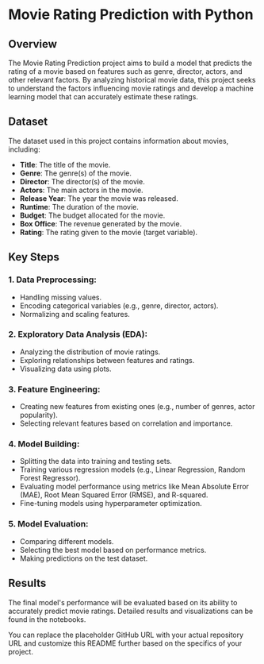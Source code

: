 
# Movie Rating Prediction with Python

## Overview
The Movie Rating Prediction project aims to build a model that predicts the rating of a movie based on features such as genre, director, actors, and other relevant factors. By analyzing historical movie data, this project seeks to understand the factors influencing movie ratings and develop a machine learning model that can accurately estimate these ratings.

## Dataset
The dataset used in this project contains information about movies, including:

- **Title**: The title of the movie.
- **Genre**: The genre(s) of the movie.
- **Director**: The director(s) of the movie.
- **Actors**: The main actors in the movie.
- **Release Year**: The year the movie was released.
- **Runtime**: The duration of the movie.
- **Budget**: The budget allocated for the movie.
- **Box Office**: The revenue generated by the movie.
- **Rating**: The rating given to the movie (target variable).



## Key Steps

### 1. Data Preprocessing:
- Handling missing values.
- Encoding categorical variables (e.g., genre, director, actors).
- Normalizing and scaling features.

### 2. Exploratory Data Analysis (EDA):
- Analyzing the distribution of movie ratings.
- Exploring relationships between features and ratings.
- Visualizing data using plots.

### 3. Feature Engineering:
- Creating new features from existing ones (e.g., number of genres, actor popularity).
- Selecting relevant features based on correlation and importance.

### 4. Model Building:
- Splitting the data into training and testing sets.
- Training various regression models (e.g., Linear Regression, Random Forest Regressor).
- Evaluating model performance using metrics like Mean Absolute Error (MAE), Root Mean Squared Error (RMSE), and R-squared.
- Fine-tuning models using hyperparameter optimization.

### 5. Model Evaluation:
- Comparing different models.
- Selecting the best model based on performance metrics.
- Making predictions on the test dataset.


## Results
The final model's performance will be evaluated based on its ability to accurately predict movie ratings. Detailed results and visualizations can be found in the notebooks.


You can replace the placeholder GitHub URL with your actual repository URL and customize this README further based on the specifics of your project.
